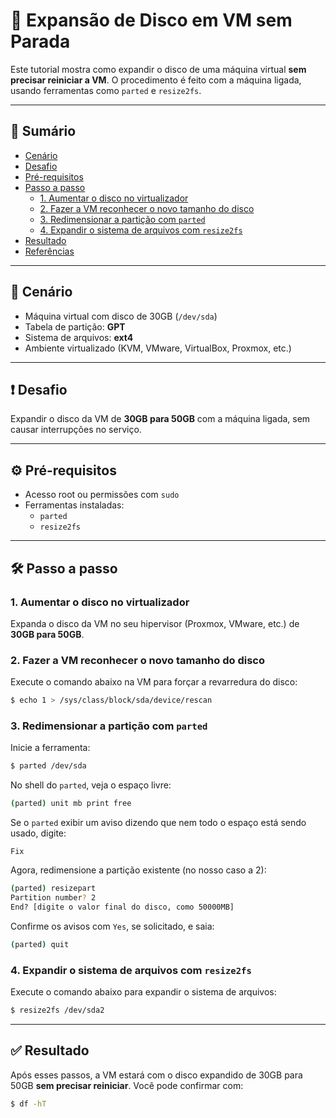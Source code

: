 # 🧱 Expansão de Disco em VM sem Parada

Este tutorial mostra como expandir o disco de uma máquina virtual **sem precisar reiniciar a VM**. O procedimento é feito com a máquina ligada, usando ferramentas como `parted` e `resize2fs`.

---

## 🧭 Sumário

- [Cenário](#cenário)
- [Desafio](#desafio)
- [Pré-requisitos](#pré-requisitos)
- [Passo a passo](#passo-a-passo)
  - [1. Aumentar o disco no virtualizador](#1-aumentar-o-disco-no-virtualizador)
  - [2. Fazer a VM reconhecer o novo tamanho do disco](#2-fazer-a-vm-reconhecer-o-novo-tamanho-do-disco)
  - [3. Redimensionar a partição com `parted`](#3-redimensionar-a-partição-com-parted)
  - [4. Expandir o sistema de arquivos com `resize2fs`](#4-expandir-o-sistema-de-arquivos-com-resize2fs)
- [Resultado](#resultado)
- [Referências](#referências)

---

## 📘 Cenário

- Máquina virtual com disco de 30GB (`/dev/sda`)
- Tabela de partição: **GPT**
- Sistema de arquivos: **ext4**
- Ambiente virtualizado (KVM, VMware, VirtualBox, Proxmox, etc.)

---

## ❗ Desafio

Expandir o disco da VM de **30GB para 50GB** com a máquina ligada, sem causar interrupções no serviço.

---

## ⚙️ Pré-requisitos

- Acesso root ou permissões com `sudo`
- Ferramentas instaladas:
  - `parted`
  - `resize2fs` 

---

## 🛠️ Passo a passo

### 1. Aumentar o disco no virtualizador

Expanda o disco da VM no seu hipervisor (Proxmox, VMware, etc.) de **30GB para 50GB**.

### 2. Fazer a VM reconhecer o novo tamanho do disco

Execute o comando abaixo na VM para forçar a revarredura do disco:

```bash
$ echo 1 > /sys/class/block/sda/device/rescan
```

### 3. Redimensionar a partição com `parted`

Inicie a ferramenta:

```bash
$ parted /dev/sda
```

No shell do `parted`, veja o espaço livre:

```bash
(parted) unit mb print free
```

Se o `parted` exibir um aviso dizendo que nem todo o espaço está sendo usado, digite:

```
Fix
```

Agora, redimensione a partição existente (no nosso caso a 2):

```bash
(parted) resizepart
Partition number? 2
End? [digite o valor final do disco, como 50000MB]
```

Confirme os avisos com `Yes`, se solicitado, e saia:

```bash
(parted) quit
```

### 4. Expandir o sistema de arquivos com `resize2fs`

Execute o comando abaixo para expandir o sistema de arquivos:

```bash
$ resize2fs /dev/sda2
```

---

## ✅ Resultado

Após esses passos, a VM estará com o disco expandido de 30GB para 50GB **sem precisar reiniciar**. Você pode confirmar com:

```bash
$ df -hT
```
